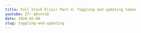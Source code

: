 ```yaml
---
title: Full Stack Elixir Part 4: Toggling and updating todos
youtube: Z7r-q8vntvQ
date: 2020-05-08
slug: toggling-and-updating
---
```

